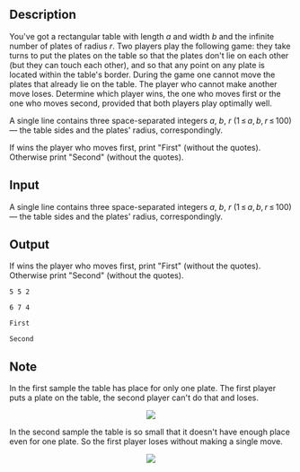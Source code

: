## Description

<div><p>You've got a rectangular table with length <span class="tex-span"><i>a</i></span> and width <span class="tex-span"><i>b</i></span> and the infinite number of plates of radius <span class="tex-span"><i>r</i></span>. Two players play the following game: they take turns to put the plates on the table so that the plates don't lie on each other (but they can touch each other), and so that any point on any plate is located within the table's border. During the game one cannot move the plates that already lie on the table. The player who cannot make another move loses. Determine which player wins, the one who moves first or the one who moves second, provided that both players play optimally well.</p></div><div class="input-specification"><p>A single line contains three space-separated integers <span class="tex-span"><i>a</i></span>, <span class="tex-span"><i>b</i></span>, <span class="tex-span"><i>r</i></span> <span class="tex-span">(1 ≤ <i>a</i>, <i>b</i>, <i>r</i> ≤ 100)</span> — the table sides and the plates' radius, correspondingly.</p></div><div class="output-specification"><p>If wins the player who moves first, print "<span class="tex-font-style-tt">First</span>" (without the quotes). Otherwise print "<span class="tex-font-style-tt">Second</span>" (without the quotes).</p></div>

## Input

<p>A single line contains three space-separated integers <span class="tex-span"><i>a</i></span>, <span class="tex-span"><i>b</i></span>, <span class="tex-span"><i>r</i></span> <span class="tex-span">(1 ≤ <i>a</i>, <i>b</i>, <i>r</i> ≤ 100)</span> — the table sides and the plates' radius, correspondingly.</p>

## Output

<p>If wins the player who moves first, print "<span class="tex-font-style-tt">First</span>" (without the quotes). Otherwise print "<span class="tex-font-style-tt">Second</span>" (without the quotes).</p>





```input1
5 5 2

```




```input2
6 7 4

```




```output1
First

```




```output2
Second

```



## Note

<p>In the first sample the table has place for only one plate. The first player puts a plate on the table, the second player can't do that and loses.</p><center> <img class="tex-graphics" src="file://O85Mx4S4.png" style="max-width: 100.0%;max-height: 100.0%;"> </center><p>In the second sample the table is so small that it doesn't have enough place even for one plate. So the first player loses without making a single move.</p><center> <img class="tex-graphics" src="file://KWBdMHTf.png" style="max-width: 100.0%;max-height: 100.0%;"> </center>

